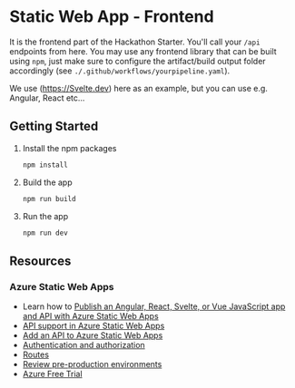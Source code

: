 # Static Web App - Frontend

It is the frontend part of the Hackathon Starter. 
You'll call your `/api` endpoints from here. 
You may use any frontend library that can be built using `npm`, just make sure to configure the artifact/build output folder accordingly (see `./.github/workflows/yourpipeline.yaml`).

We use (https://Svelte.dev) here as an example, but you can use e.g. Angular, React etc...



## Getting Started



1. Install the npm packages

   ```bash
   npm install
   ```

1. Build the app

   ```bash
   npm run build
   ```

1. Run the app

   ```bash
   npm run dev
   ```

## Resources

### Azure Static Web Apps

- Learn how to [Publish an Angular, React, Svelte, or Vue JavaScript app and API with Azure Static Web Apps](https://docs.microsoft.com/learn/modules/publish-app-service-static-web-app-api)
- [API support in Azure Static Web Apps](https://docs.microsoft.com/azure/static-web-apps/apis)
- [Add an API to Azure Static Web Apps](https://docs.microsoft.com/azure/static-web-apps/add-api)
- [Authentication and authorization](https://docs.microsoft.com/azure/static-web-apps/authentication-authorization)
- [Routes](https://docs.microsoft.com/azure/static-web-apps/routes)
- [Review pre-production environments](https://docs.microsoft.com/azure/static-web-apps/review-publish-pull-requests)
- [Azure Free Trial](https://azure.microsoft.com/free/)

